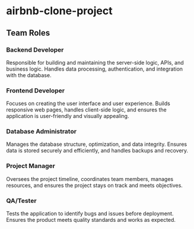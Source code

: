 # airbnb-clone-project
## Team Roles
### Backend Developer
Responsible for building and maintaining the server-side logic, APIs, and business logic. Handles data processing, authentication, and integration with the database.
### Frontend Developer
Focuses on creating the user interface and user experience. Builds responsive web pages, handles client-side logic, and ensures the application is user-friendly and visually appealing.
### Database Administrator
Manages the database structure, optimization, and data integrity. Ensures data is stored securely and efficiently, and handles backups and recovery.
### Project Manager
Oversees the project timeline, coordinates team members, manages resources, and ensures the project stays on track and meets objectives.
### QA/Tester
Tests the application to identify bugs and issues before deployment. Ensures the product meets quality standards and works as expected. 
